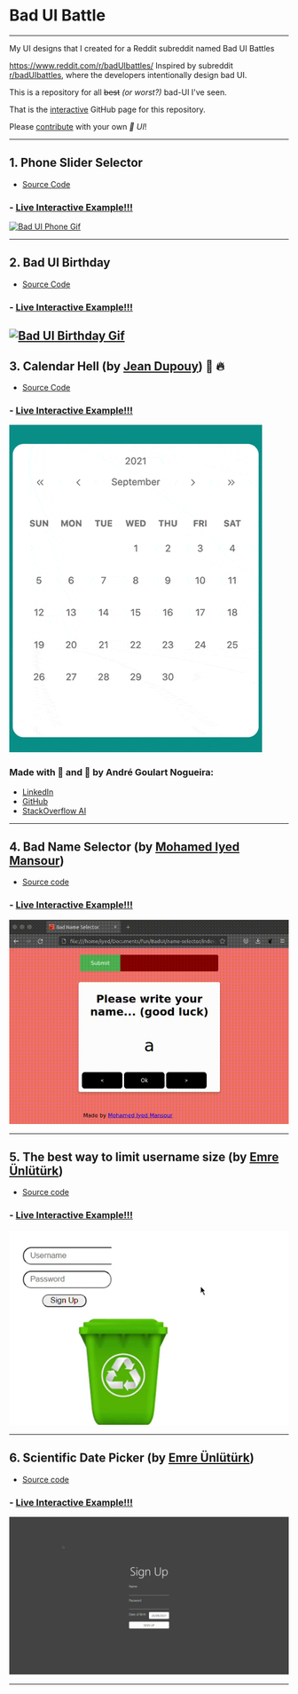 # Bad UI Battle
---

My UI designs that I created for a Reddit subreddit named Bad UI Battles

https://www.reddit.com/r/badUIbattles/
Inspired by subreddit [r/badUIbattles](https://www.reddit.com/r/badUIbattles/), where the developers intentionally design bad UI.

This is a repository for all ~~best~~ *(or worst?)* bad-UI I've seen.

That is the [interactive](https://goulartnogueira.github.io/BadUI/) GitHub page for this repository.

Please [contribute](https://github.com/GoulartNogueira/BadUI/pulls) with your own *💩 UI*!

---

## 1. Phone Slider Selector
- [Source Code](https://github.com/GoulartNogueira/BadUI/tree/master/Phone-Slider-Selector/BadUIPhone.html)
### - [Live Interactive Example!!!](https://goulartnogueira.github.io/BadUI/Phone-Slider-Selector/BadUIPhone.html)

<a href="./Phone-Slider-Selector/BadUIPhone.html" target="_blank">![Bad UI Phone Gif](./Phone-Slider-Selector/BadUI%20Phone%20Selector.gif)</a>

---

## 2. Bad UI Birthday
- [Source Code](https://github.com/GoulartNogueira/BadUI/tree/master/Date/BadUIDate.html)
### - [Live Interactive Example!!!](https://goulartnogueira.github.io/BadUI/Date/BadUIDate.html)
  

<a href="./Date/BadUIDate.html" target="_blank">![Bad UI Birthday Gif](./Date/Date.gif)</a>
---

## 3. Calendar Hell (by [Jean Dupouy](https://github.com/izeau)) 📅 ️‍🔥
- [Source Code](https://github.com/izeau/calendar-hell)
### - [Live Interactive Example!!!](https://goulartnogueira.github.io/BadUI/calendar-hell)

<a href="./calendar-hell" target="_blank">![Calendar Hell Video](./calendar-hell/calendar-hell-small.gif)</a>

### Made with 💩 and 💖 by André Goulart Nogueira:

- [LinkedIn](https://www.linkedin.com/in/andre-goulart/)
- [GitHub](https://github.com/GoulartNogueira)
- [StackOverflow AI](https://ai.stackexchange.com/users/49188/andre-goulart)

---

## 4. Bad Name Selector (by [Mohamed Iyed Mansour](https://github.com/imansour12))
- [Source code](https://github.com/imansour12/BadUI/bad-name-selector/)
### - [Live Interactive Example!!!](https://goulartnogueira.github.io/BadUI/bad-name-selector)
<a href="./calendar-hell" target="_blank">![Bad Name Selector Video](./bad-name-selector/bad-name-selector-demonstration.gif)</a>

---

## 5. The best way to limit username size (by [Emre Ünlütürk](https://github.com/i01000101))
- [Source code](https://github.com/i01000101/RedditBadUIBattles/tree/main/LimitUsernameSize)
### - [Live Interactive Example!!!](https://goulartnogueira.github.io/BadUI/LimitUsernameSize)
<a href="./LimitUsernameSize" target="_blank">![Limit Username Size Video](./LimitUsernameSize/limitUsernameSize.gif)</a>

---

## 6. Scientific Date Picker (by [Emre Ünlütürk](https://github.com/i01000101))
- [Source code](https://github.com/i01000101/RedditBadUIBattles/tree/main/)
### - [Live Interactive Example!!!](https://goulartnogueira.github.io/BadUI/ScientificDatePicker)
<a href="./ScientificDatePicker" target="_blank">![Scientific Date Picker Video](./ScientificDatePicker/datePicker.gif)</a>

---

<!-- Global site tag (gtag.js) - Google Analytics -->
<script async src="https://www.googletagmanager.com/gtag/js?id=G-GT9SGNE9P7"></script>
<script>
    window.dataLayer = window.dataLayer || [];
    function gtag(){dataLayer.push(arguments);}
    gtag('js', new Date());
    gtag('config', 'G-GT9SGNE9P7');
</script>